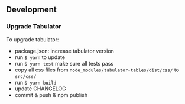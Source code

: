 ## Development

### Upgrade Tabulator

To upgrade tabulator:
- package.json: increase tabulator version
- run ```$ yarn``` to update
- run ```$ yarn test``` make sure all tests pass
- copy all css files from ```node_modules/tabulator-tables/dist/css/``` to ```src/css/```
- run ```$ yarn build```
- update CHANGELOG
- commit & push & npm publish